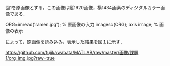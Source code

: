 図1を原画像とする。この画像は縦1920画像，横1434画素のディジタルカラー画像である．

ORG=imread('ramen.jpg'); % 原画像の入力
imagesc(ORG); axis image; % 画像の表示

によって，原画像を読み込み，表示した結果を図１に示す．

https://github.com/fujikawabata/MATLAB/raw/master/画像/課題1/org_img.jpg?raw=true
